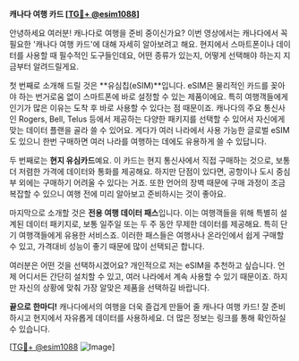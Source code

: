 **캐나다 여행 카드 [[TG💪+ @esim1088](https://t.me/s/esim1088)]**

안녕하세요 여러분! 캐나다로 여행을 준비 중이신가요? 이번 영상에서는 캐나다에서 꼭 필요한 '캐나다 여행 카드'에 대해 자세히 알아보려고 해요. 현지에서 스마트폰이나 데이터를 사용할 때 필수적인 도구들인데요, 어떤 종류가 있는지, 어떻게 선택해야 하는지 지금부터 알려드릴게요.

첫 번째로 소개해 드릴 것은 **유심칩(eSIM)**입니다. eSIM은 물리적인 카드를 꽂아야 하는 번거로움 없이 스마트폰에 바로 설정할 수 있는 제품이에요. 특히 여행객들에게 인기가 많은 이유는 도착 후 바로 사용할 수 있다는 점 때문이죠. 캐나다의 주요 통신사인 Rogers, Bell, Telus 등에서 제공하는 다양한 패키지를 선택할 수 있어서 자신에게 맞는 데이터 플랜을 골라 쓸 수 있어요. 게다가 여러 나라에서 사용 가능한 글로벌 eSIM도 있으니 한번 구매하면 여러 나라를 여행하는 데에도 유용하게 쓸 수 있답니다.

두 번째로는 **현지 유심카드**예요. 이 카드는 현지 통신사에서 직접 구매하는 것으로, 보통 더 저렴한 가격에 데이터와 통화를 제공해요. 하지만 단점이 있다면, 공항이나 도시 중심부 외에는 구매하기 어려울 수 있다는 거죠. 또한 언어의 장벽 때문에 구매 과정이 조금 복잡할 수 있으니 여행 전에 미리 알아보고 준비하시는 것이 좋아요.

마지막으로 소개할 것은 **전용 여행 데이터 패스**입니다. 이는 여행객들을 위해 특별히 설계된 데이터 패키지로, 보통 일주일 또는 두 주 동안 무제한 데이터를 제공해요. 특히 단기 여행객들에게 유용한 서비스죠. 이러한 패스들은 여행사나 온라인에서 쉽게 구매할 수 있고, 가격대비 성능이 좋기 때문에 많이 선택되곤 합니다.

여러분은 어떤 것을 선택하시겠어요? 개인적으로 저는 eSIM을 추천하고 싶습니다. 언제 어디서든 간단히 설치할 수 있고, 여러 나라에서 계속 사용할 수 있기 때문이죠. 하지만 자신의 상황에 맞춰 가장 알맞은 제품을 선택하길 바랍니다.

**끝으로 한마디!** 캐나다에서의 여행을 더욱 즐겁게 만들어 줄 캐나다 여행 카드! 잘 준비하시고 현지에서 자유롭게 데이터를 사용하세요. 더 많은 정보는 링크를 통해 확인하실 수 있습니다. 

[[TG💪+ @esim1088](https://t.me/s/esim1088) ![Image](https://i.postimg.cc/Y0z9fWf4/image.png)]